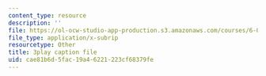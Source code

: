 ```yaml
---
content_type: resource
description: ''
file: https://ol-ocw-studio-app-production.s3.amazonaws.com/courses/6-042j-mathematics-for-computer-science-spring-2015/cae81b6d5fac19a46221223cf68379fe_Dqx56lZ_icg.srt
file_type: application/x-subrip
resourcetype: Other
title: 3play caption file
uid: cae81b6d-5fac-19a4-6221-223cf68379fe
---
```

